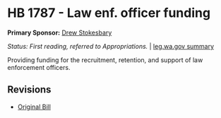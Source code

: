 # HB 1787 - Law enf. officer funding
**Primary Sponsor:** [Drew Stokesbary](/person/leg/drew.stokesbary.md)

*Status: First reading, referred to Appropriations.* | [leg.wa.gov summary](https://app.leg.wa.gov/billsummary?BillNumber=1787&Year=2021)

Providing funding for the recruitment, retention, and support of law enforcement officers.

## Revisions
* [Original Bill](1/)